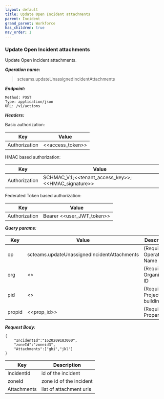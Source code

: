 ```yaml
---
layout: default
title: Update Open Incident attachments
parent: Incident
grand_parent: Workforce
has_children: true
nav_order: 1
---
```


### Update Open Incident attachments

Update Open incident attachments.

***Operation name:***

> scteams.updateUnassignedIncidentAttachments

***Endpoint:***

```
Method: POST
Type: application/json
URL: /v1/actions
```

***Headers:***

Basic authorization:

|Key|Value|
|---|---|
|Authorization|<<access_token>>|


HMAC based authorization:

|Key|Value|
|---|---|
|Authorization|SCHMAC_V1;<<tenant_access_key>>;<<HMAC_signature>>|

Federated Token based authorization:

|Key|Value|
|---|---|
|Authorization|Bearer <<user_JWT_token>>|

***Query params:***

| Key | Value | Description |
| --- | ------|-------------|
| op | scteams.updateUnassignedIncidentAttachments | (Required) Operation Name |
| org | <<org>> | (Required) Organisation ID |
| pid | <<pid>> | (Required) Project OR building ID |
| propid | <<prop_id>> | (Required) Property ID |


***Request Body:***

```
{
    "IncidentId":"1620209183000",
    "zoneId":"zoneid3",
    "Attachments":["ghi","jkl"]
}
```

| Key | Description |
| --- |-------------|
|IncidentId|id of the incident|
|zoneId| zone id of the incident|
|Attachments|list of attachment urls|